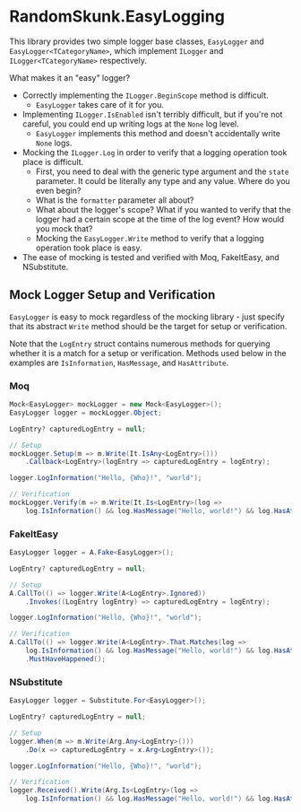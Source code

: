 # RandomSkunk.EasyLogging

This library provides two simple logger base classes, `EasyLogger` and `EasyLogger<TCategoryName>`,
which implement `ILogger` and `ILogger<TCategoryName>` respectively.

What makes it an "easy" logger?

- Correctly implementing the `ILogger.BeginScope` method is difficult.
  - `EasyLogger` takes care of it for you.
- Implementing `ILogger.IsEnabled` isn't terribly difficult, but if you're not careful, you could
  end up writing logs at the `None` log level.
  - `EasyLogger` implements this method and doesn't accidentally write `None` logs.
- Mocking the `ILogger.Log` in order to verify that a logging operation took place is difficult.
  - First, you need to deal with the generic type argument and the `state` parameter. It could be
    literally any type and any value. Where do you even begin?
  - What is the `formatter` parameter all about?
  - What about the logger's scope? What if you wanted to verify that the logger had a certain scope
    at the time of the log event? How would you mock that?
  - Mocking the `EasyLogger.Write` method to verify that a logging operation took place is
    easy.
- The ease of mocking is tested and verified with Moq, FakeItEasy, and NSubstitute.

## Mock Logger Setup and Verification

`EasyLogger` is easy to mock regardless of the mocking library - just specify that its abstract
`Write` method should be the target for setup or verification.

Note that the `LogEntry` struct contains numerous methods for querying whether it is a match for a
setup or verification. Methods used below in the examples are `IsInformation`, `HasMessage`, and
`HasAttribute`.

### Moq

```csharp
Mock<EasyLogger> mockLogger = new Mock<EasyLogger>();
EasyLogger logger = mockLogger.Object;

LogEntry? capturedLogEntry = null;

// Setup
mockLogger.Setup(m => m.Write(It.IsAny<LogEntry>()))
    .Callback<LogEntry>(logEntry => capturedLogEntry = logEntry);

logger.LogInformation("Hello, {Who}!", "world");

// Verification
mockLogger.Verify(m => m.Write(It.Is<LogEntry>(log =>
    log.IsInformation() && log.HasMessage("Hello, world!") && log.HasAttribute("Who", "world"))));
```

### FakeItEasy

```csharp
EasyLogger logger = A.Fake<EasyLogger>();

LogEntry? capturedLogEntry = null;

// Setup
A.CallTo(() => logger.Write(A<LogEntry>.Ignored))
    .Invokes((LogEntry logEntry) => capturedLogEntry = logEntry);

logger.LogInformation("Hello, {Who}!", "world");

// Verification
A.CallTo(() => logger.Write(A<LogEntry>.That.Matches(log =>
    log.IsInformation() && log.HasMessage("Hello, world!") && log.HasAttribute("Who", "world"))))
    .MustHaveHappened();
```

### NSubstitute

```csharp
EasyLogger logger = Substitute.For<EasyLogger>();

LogEntry? capturedLogEntry = null;

// Setup
logger.When(m => m.Write(Arg.Any<LogEntry>()))
    .Do(x => capturedLogEntry = x.Arg<LogEntry>());

logger.LogInformation("Hello, {Who}!", "world");

// Verification
logger.Received().Write(Arg.Is<LogEntry>(log =>
    log.IsInformation() && log.HasMessage("Hello, world!") && log.HasAttribute("Who", "world")));
```
